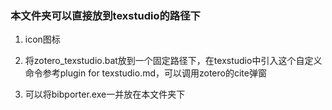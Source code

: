 ### 本文件夹可以直接放到texstudio的路径下

1. icon图标
2. 将zotero_texstudio.bat放到一个固定路径下，在texstudio中引入这个自定义命令参考plugin for texstudio.md，可以调用zotero的cite弹窗

3. 可以将bibporter.exe一并放在本文件夹下